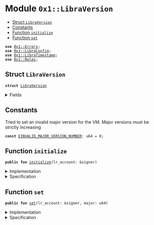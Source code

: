 
<a name="0x1_LibraVersion"></a>

# Module `0x1::LibraVersion`



-  [Struct `LibraVersion`](#0x1_LibraVersion_LibraVersion)
-  [Constants](#@Constants_0)
-  [Function `initialize`](#0x1_LibraVersion_initialize)
-  [Function `set`](#0x1_LibraVersion_set)


<pre><code><b>use</b> <a href="Errors.md#0x1_Errors">0x1::Errors</a>;
<b>use</b> <a href="LibraConfig.md#0x1_LibraConfig">0x1::LibraConfig</a>;
<b>use</b> <a href="LibraTimestamp.md#0x1_LibraTimestamp">0x1::LibraTimestamp</a>;
<b>use</b> <a href="Roles.md#0x1_Roles">0x1::Roles</a>;
</code></pre>



<a name="0x1_LibraVersion_LibraVersion"></a>

## Struct `LibraVersion`



<pre><code><b>struct</b> <a href="LibraVersion.md#0x1_LibraVersion">LibraVersion</a>
</code></pre>



<details>
<summary>Fields</summary>


<dl>
<dt>
<code>major: u64</code>
</dt>
<dd>

</dd>
</dl>


</details>

<a name="@Constants_0"></a>

## Constants


<a name="0x1_LibraVersion_EINVALID_MAJOR_VERSION_NUMBER"></a>

Tried to set an invalid major version for the VM. Major versions must be strictly increasing


<pre><code><b>const</b> <a href="LibraVersion.md#0x1_LibraVersion_EINVALID_MAJOR_VERSION_NUMBER">EINVALID_MAJOR_VERSION_NUMBER</a>: u64 = 0;
</code></pre>



<a name="0x1_LibraVersion_initialize"></a>

## Function `initialize`



<pre><code><b>public</b> <b>fun</b> <a href="LibraVersion.md#0x1_LibraVersion_initialize">initialize</a>(lr_account: &signer)
</code></pre>



<details>
<summary>Implementation</summary>


<pre><code><b>public</b> <b>fun</b> <a href="LibraVersion.md#0x1_LibraVersion_initialize">initialize</a>(
    lr_account: &signer,
) {
    <a href="LibraTimestamp.md#0x1_LibraTimestamp_assert_genesis">LibraTimestamp::assert_genesis</a>();
    <a href="Roles.md#0x1_Roles_assert_libra_root">Roles::assert_libra_root</a>(lr_account);
    <a href="LibraConfig.md#0x1_LibraConfig_publish_new_config">LibraConfig::publish_new_config</a>&lt;<a href="LibraVersion.md#0x1_LibraVersion">LibraVersion</a>&gt;(
        lr_account,
        <a href="LibraVersion.md#0x1_LibraVersion">LibraVersion</a> { major: 1 },
    );
}
</code></pre>



</details>

<details>
<summary>Specification</summary>


Must abort if the signer does not have the LibraRoot role [[H9]][PERMISSION].


<pre><code><b>include</b> <a href="Roles.md#0x1_Roles_AbortsIfNotLibraRoot">Roles::AbortsIfNotLibraRoot</a>{account: lr_account};
<b>include</b> <a href="LibraTimestamp.md#0x1_LibraTimestamp_AbortsIfNotGenesis">LibraTimestamp::AbortsIfNotGenesis</a>;
<b>include</b> <a href="LibraConfig.md#0x1_LibraConfig_PublishNewConfigAbortsIf">LibraConfig::PublishNewConfigAbortsIf</a>&lt;<a href="LibraVersion.md#0x1_LibraVersion">LibraVersion</a>&gt;;
<b>include</b> <a href="LibraConfig.md#0x1_LibraConfig_PublishNewConfigEnsures">LibraConfig::PublishNewConfigEnsures</a>&lt;<a href="LibraVersion.md#0x1_LibraVersion">LibraVersion</a>&gt;{payload: <a href="LibraVersion.md#0x1_LibraVersion">LibraVersion</a> { major: 1 }};
</code></pre>



</details>

<a name="0x1_LibraVersion_set"></a>

## Function `set`



<pre><code><b>public</b> <b>fun</b> <a href="LibraVersion.md#0x1_LibraVersion_set">set</a>(lr_account: &signer, major: u64)
</code></pre>



<details>
<summary>Implementation</summary>


<pre><code><b>public</b> <b>fun</b> <a href="LibraVersion.md#0x1_LibraVersion_set">set</a>(lr_account: &signer, major: u64) {
    <a href="LibraTimestamp.md#0x1_LibraTimestamp_assert_operating">LibraTimestamp::assert_operating</a>();

    <a href="Roles.md#0x1_Roles_assert_libra_root">Roles::assert_libra_root</a>(lr_account);

    <b>let</b> old_config = <a href="LibraConfig.md#0x1_LibraConfig_get">LibraConfig::get</a>&lt;<a href="LibraVersion.md#0x1_LibraVersion">LibraVersion</a>&gt;();

    <b>assert</b>(
        old_config.major &lt; major,
        <a href="Errors.md#0x1_Errors_invalid_argument">Errors::invalid_argument</a>(<a href="LibraVersion.md#0x1_LibraVersion_EINVALID_MAJOR_VERSION_NUMBER">EINVALID_MAJOR_VERSION_NUMBER</a>)
    );

    <a href="LibraConfig.md#0x1_LibraConfig_set">LibraConfig::set</a>&lt;<a href="LibraVersion.md#0x1_LibraVersion">LibraVersion</a>&gt;(
        lr_account,
        <a href="LibraVersion.md#0x1_LibraVersion">LibraVersion</a> { major }
    );
}
</code></pre>



</details>

<details>
<summary>Specification</summary>


Must abort if the signer does not have the LibraRoot role [[H9]][PERMISSION].


<pre><code><b>include</b> <a href="Roles.md#0x1_Roles_AbortsIfNotLibraRoot">Roles::AbortsIfNotLibraRoot</a>{account: lr_account};
<b>include</b> <a href="LibraTimestamp.md#0x1_LibraTimestamp_AbortsIfNotOperating">LibraTimestamp::AbortsIfNotOperating</a>;
<b>aborts_if</b> <a href="LibraConfig.md#0x1_LibraConfig_get">LibraConfig::get</a>&lt;<a href="LibraVersion.md#0x1_LibraVersion">LibraVersion</a>&gt;().major &gt;= major <b>with</b> <a href="Errors.md#0x1_Errors_INVALID_ARGUMENT">Errors::INVALID_ARGUMENT</a>;
<b>include</b> <a href="LibraConfig.md#0x1_LibraConfig_SetAbortsIf">LibraConfig::SetAbortsIf</a>&lt;<a href="LibraVersion.md#0x1_LibraVersion">LibraVersion</a>&gt;{account: lr_account};
<b>include</b> <a href="LibraConfig.md#0x1_LibraConfig_SetEnsures">LibraConfig::SetEnsures</a>&lt;<a href="LibraVersion.md#0x1_LibraVersion">LibraVersion</a>&gt;{payload: <a href="LibraVersion.md#0x1_LibraVersion">LibraVersion</a> { major }};
</code></pre>



After genesis, version is published.


<pre><code><b>invariant</b> [<b>global</b>] <a href="LibraTimestamp.md#0x1_LibraTimestamp_is_operating">LibraTimestamp::is_operating</a>() ==&gt; <a href="LibraConfig.md#0x1_LibraConfig_spec_is_published">LibraConfig::spec_is_published</a>&lt;<a href="LibraVersion.md#0x1_LibraVersion">LibraVersion</a>&gt;();
</code></pre>


The permission "UpdateLibraProtocolVersion" is granted to LibraRoot [[H9]][PERMISSION].


<pre><code><b>invariant</b> [<b>global</b>, isolated] <b>forall</b> addr: address <b>where</b> <b>exists</b>&lt;<a href="LibraConfig.md#0x1_LibraConfig">LibraConfig</a>&lt;<a href="LibraVersion.md#0x1_LibraVersion">LibraVersion</a>&gt;&gt;(addr):
    addr == <a href="CoreAddresses.md#0x1_CoreAddresses_LIBRA_ROOT_ADDRESS">CoreAddresses::LIBRA_ROOT_ADDRESS</a>();
</code></pre>


Only "set" can modify the LibraVersion config [[H9]][PERMISSION]


<a name="0x1_LibraVersion_LibraVersionRemainsSame"></a>


<pre><code><b>schema</b> <a href="LibraVersion.md#0x1_LibraVersion_LibraVersionRemainsSame">LibraVersionRemainsSame</a> {
    <b>ensures</b> <b>old</b>(<a href="LibraConfig.md#0x1_LibraConfig_spec_is_published">LibraConfig::spec_is_published</a>&lt;<a href="LibraVersion.md#0x1_LibraVersion">LibraVersion</a>&gt;()) ==&gt;
        <b>global</b>&lt;<a href="LibraConfig.md#0x1_LibraConfig">LibraConfig</a>&lt;<a href="LibraVersion.md#0x1_LibraVersion">LibraVersion</a>&gt;&gt;(<a href="CoreAddresses.md#0x1_CoreAddresses_LIBRA_ROOT_ADDRESS">CoreAddresses::LIBRA_ROOT_ADDRESS</a>()) ==
            <b>old</b>(<b>global</b>&lt;<a href="LibraConfig.md#0x1_LibraConfig">LibraConfig</a>&lt;<a href="LibraVersion.md#0x1_LibraVersion">LibraVersion</a>&gt;&gt;(<a href="CoreAddresses.md#0x1_CoreAddresses_LIBRA_ROOT_ADDRESS">CoreAddresses::LIBRA_ROOT_ADDRESS</a>()));
}
</code></pre>




<pre><code><b>apply</b> <a href="LibraVersion.md#0x1_LibraVersion_LibraVersionRemainsSame">LibraVersionRemainsSame</a> <b>to</b> * <b>except</b> set;
</code></pre>



</details>


[//]: # ("File containing references which can be used from documentation")
[ROLE]: https://github.com/libra/libra/blob/master/language/move-prover/doc/user/access-control.md#roles
[PERMISSION]: https://github.com/libra/libra/blob/master/language/move-prover/doc/user/access-control.md#permissions
